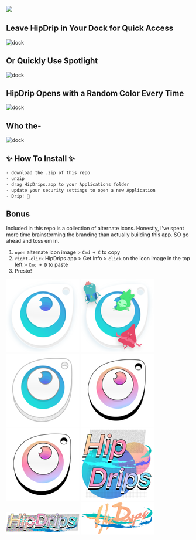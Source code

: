 <img src="https://s3-us-west-2.amazonaws.com/am-design-images/HipDrips--Chars.png" width="500">

## Leave HipDrip in Your Dock for Quick Access
![dock](https://s3-us-west-2.amazonaws.com/am-design-images/dock.gif)

## Or Quickly Use Spotlight
![dock](https://s3-us-west-2.amazonaws.com/am-design-images/spotlight.gif)

## HipDrip Opens with a Random Color Every Time
![dock](https://s3-us-west-2.amazonaws.com/am-design-images/random.gif)

## Who the- 
![dock](https://s3-us-west-2.amazonaws.com/am-design-images/characters.gif)


## ✨ How To Install ✨ 
``` 
- download the .zip of this repo
- unzip
- drag HipDrips.app to your Applications folder
- update your security settings to open a new Application
- Drip! 🎨
```

## Bonus
Included in this repo is a collection of alternate icons. Honestly, I've spent more time brainstorming the branding than actually building this app. SO go ahead and toss em in. 

1. `open` alternate icon image > `Cmd + C` to copy
2. `right-click` HipDrips.app > Get Info > `click` on the icon image in the top left > `Cmd + D` to paste
3. Presto!

<img src="./Alternate Icons/colorpicker.png" width="200">
<img src="./Alternate Icons/colorpicker_friends.png" width="200">
<img src="./Alternate Icons/vaporwave.png" width="200">
<img src="./Alternate Icons/vaporwave_clean.png" width="200">
<img src="./Alternate Icons/vaporwave_clean.png" width="200">
<img src="./Alternate Icons/hipdriplarge.png" width="200">
<img src="./Alternate Icons/hipdrips_messy.png" width="200">
<img src="./Alternate Icons/hipdrops_vapor.png" width="200">